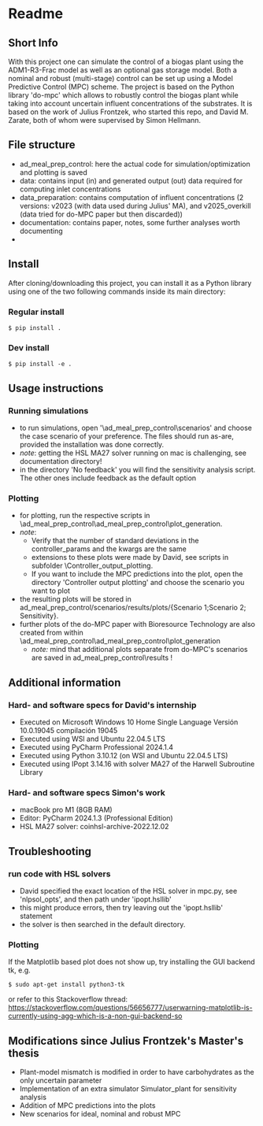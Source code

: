 # Readme
## Short Info
With this project one can simulate the control of a biogas plant using the ADM1-R3-Frac model as well as an optional gas storage model. Both a nominal and robust (multi-stage) control can be set up using a Model Predictive Control (MPC) scheme. The project is based on the Python library 'do-mpc' which allows to robustly control the biogas plant while taking into account uncertain influent concentrations of the substrates. It is based on the work of Julius Frontzek, who started this repo, and David M. Zarate, both of whom were supervised by Simon Hellmann.

## File structure
- ad_meal_prep_control: here the actual code for simulation/optimization and plotting is saved
- data: contains input (in) and generated output (out) data required for computing inlet concentrations 
- data_preparation: contains computation of influent concentrations (2 versions: v2023 (with data used during Julius' MA), and v2025_overkill (data tried for do-MPC paper but then discarded))
- documentation: contains paper, notes, some further analyses worth documenting
- 

## Install

After cloning/downloading this project, you can install it as a Python library using one of the two following commands inside its main directory:

### Regular install
```
$ pip install .
```
### Dev install
```
$ pip install -e .
```

## Usage instructions
### Running simulations
- to run simulations, open '\ad_meal_prep_control\scenarios\' and choose the case scenario of your preference. The files should run as-are, provided the installation was done correctly.
- _note_: getting the HSL MA27 solver running on mac is challenging, see documentation directory!
- in the directory 'No feedback' you will find the sensitivity analysis script. The other ones include feedback as the default option

### Plotting
- for plotting, run the respective scripts in \ad_meal_prep_control\ad_meal_prep_control\plot_generation. 
- _note_: 
	- Verify that the number of standard deviations in the controller_params and the kwargs are the same
	- extensions to these plots were made by David, see scripts in subfolder \Controller_output_plotting\.
	- If you want to include the MPC predictions into the plot, open the directory 'Controller output plotting' and choose the scenario you want to plot
- the resulting plots will be stored in ad_meal_prep_control/scenarios/results/plots/{Scenario 1;Scenario 2; Sensitivity}. 
- further plots of the do-MPC paper with Bioresource Technology are also created from within \ad_meal_prep_control\ad_meal_prep_control\plot_generation 
	- _note:_ mind that additional plots separate from do-MPC's scenarios are saved in ad_meal_prep_control\results !

## Additional information
### Hard- and software specs for David's internship
- Executed on Microsoft Windows 10 Home Single Language Versión	10.0.19045 compilación 19045 
- Executed using WSl and Ubuntu 22.04.5 LTS
- Executed using PyCharm Professional 2024.1.4
- Executed using Python 3.10.12 (on WSl and Ubuntu 22.04.5 LTS)
- Executed using IPopt 3.14.16 with solver MA27 of the Harwell Subroutine Library 
### Hard- and software specs Simon's work
- macBook pro M1 (8GB RAM)
- Editor: PyCharm 2024.1.3 (Professional Edition)
- HSL MA27 solver: coinhsl-archive-2022.12.02

## Troubleshooting
### run code with HSL solvers
- David specified the exact location of the HSL solver in mpc.py, see 'nlpsol_opts', and then path under 'ipopt.hsllib'
- this might produce errors, then try leaving out the 'ipopt.hsllib' statement
- the solver is then searched in the default directory.

### Plotting
If the Matplotlib based plot does not show up, try installing the GUI backend tk, e.g.
```
$ sudo apt-get install python3-tk
```
or refer to this Stackoverflow thread: https://stackoverflow.com/questions/56656777/userwarning-matplotlib-is-currently-using-agg-which-is-a-non-gui-backend-so

## Modifications since Julius Frontzek's Master's thesis

- Plant-model mismatch is modified in order to have carbohydrates as the only uncertain parameter
- Implementation of an extra simulator Simulator_plant for sensitivity analysis
- Addition of MPC predictions into the plots
- New scenarios for ideal, nominal and robust MPC
